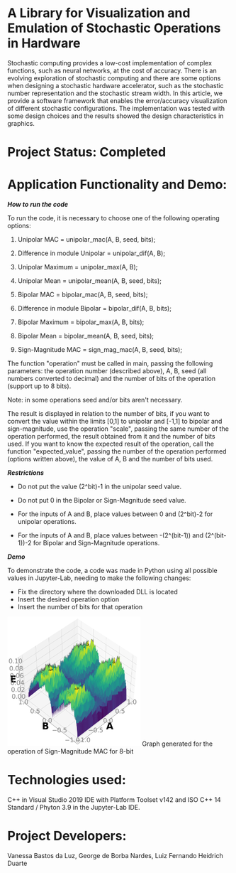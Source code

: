 # A Library for Visualization and Emulation of Stochastic Operations in Hardware

Stochastic computing provides a low-cost implementation of complex functions, such as neural networks, at the cost of accuracy. There is an evolving exploration of stochastic computing and there are some options when designing a stochastic hardware accelerator, such as the stochastic number representation and the stochastic stream width. In this article, we provide a software framework that enables the error/accuracy visualization of different stochastic configurations. The implementation was tested with some design choices and the results showed the design characteristics in graphics.

# Project Status: Completed

# Application Functionality and Demo:

***How to run the code***

To run the code, it is necessary to choose one of the following operating options:

1. Unipolar MAC = unipolar_mac(A, B, seed, bits);

2. Difference in module Unipolar = unipolar_dif(A, B);

3. Unipolar Maximum = unipolar_max(A, B);

4. Unipolar Mean = unipolar_mean(A, B, seed, bits);

5. Bipolar MAC = bipolar_mac(A, B, seed, bits);

6. Difference in module Bipolar = bipolar_dif(A, B, bits);

7. Bipolar Maximum = bipolar_max(A, B, bits);

8. Bipolar Mean = bipolar_mean(A, B, seed, bits);

9. Sign-Magnitude MAC = sign_mag_mac(A, B, seed, bits);


The function "operation" must be called in main, passing the following parameters: the operation number (described above), A, B, seed (all numbers converted to decimal) and the number of bits of the operation (support up to 8 bits).

Note: in some operations seed and/or bits aren't necessary.

The result is displayed in relation to the number of bits, if you want to convert the value within the limits [0,1] to unipolar and [-1,1] to bipolar and sign-magnitude, use the operation "scale", passing the same number of the operation performed, the result obtained from it and the number of bits used.
If you want to know the expected result of the operation, call the function "expected_value", passing the number of the operation performed (options written above), the value of A, B and the number of bits used.

***Restrictions***

- Do not put the value (2^bit)-1 in the unipolar seed value.

- Do not put 0 in the Bipolar or Sign-Magnitude seed value.

- For the inputs of A and B, place values between 0 and (2^bit)-2 for unipolar operations.

- For the inputs of A and B, place values between -(2^(bit-1)) and (2^(bit-1))-2 for Bipolar and Sign-Magnitude operations.

***Demo***

To demonstrate the code, a code was made in Python using all possible values in Jupyter-Lab, needing to make the following changes:

- Fix the directory where the downloaded DLL is located
- Insert the desired operation option
- Insert the number of bits for that operation

<img src="https://github.com/VanessaBastosWP/OperationsDLL/blob/main/erro_maximo_sign_mag_mac.png" alt="drawing" width="300"/>
Graph generated for the operation of Sign-Magnitude MAC for 8-bit 

# Technologies used:
C++ in Visual Studio 2019 IDE with Platform Toolset v142 and ISO C++ 14 Standard / Phyton 3.9 in the Jupyter-Lab IDE.

# Project Developers:
Vanessa Bastos da Luz, George de Borba Nardes, Luiz Fernando Heidrich Duarte
